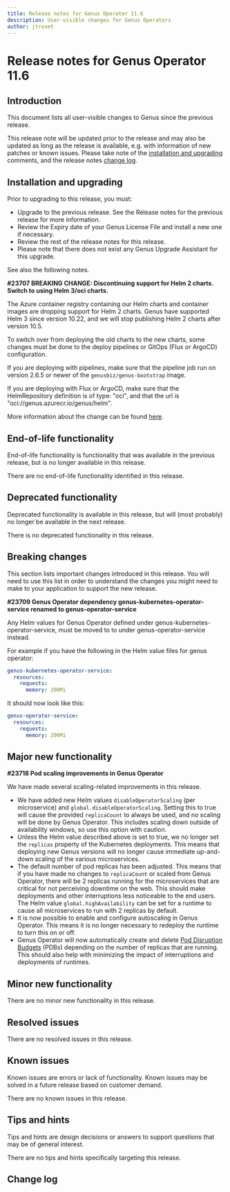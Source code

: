 ```yaml
---
title: Release notes for Genus Operator 11.6
description: User-visible changes for Genus Operators
author: jtroset
---
```


# Release notes for Genus Operator 11.6

## Introduction

This document lists all user-visible changes to Genus since the previous release.

This release note will be updated prior to the release and may also be updated as long as the release is available, e.g. with information of new patches or known issues. Please take note of the [installation and upgrading](#installation-and-upgrading) comments, and the release notes [change log](#change-log).

## Installation and upgrading

Prior to upgrading to this release, you must:

- Upgrade to the previous release. See the Release notes for the previous release for more information.
- Review the Expiry date of your Genus License File and install a new one if necessary.
- Review the rest of the release notes for this release.
- Please note that there does not exist any Genus Upgrade Assistant for this upgrade.

<!--rntype01-start INSTALLATION / UPGRADE. DO NOT CHANGE THESE TAGS. ANY CHANGES BELOW WILL BE OVERWRITTEN.-->

See also the following notes.

<!--ID 0c04bcb8-d810-4c5f-8c8a-121a07a3265a -->
**#23707 BREAKING CHANGE: Discontinuing support for Helm 2 charts. Switch to using Helm 3/oci charts.**

The Azure container registry containing our Helm charts and container images are dropping support for Helm 2 charts. Genus have supported Helm 3 since version 10.22, and we will stop publishing Helm 2 charts after version 10.5.

To switch over from deploying the old charts to the new charts, some changes must be done to the deploy pipelines or GitOps (Flux or ArgoCD) configuration.

If you are deploying with pipelines, make sure that the pipeline job run on version 2.6.5 or newer of the `genusbiz/genus-bootstrap` image.

If you are deploying with Flux or ArgoCD, make sure that the HelmRepository definition is of type: "oci", and that the url is "oci://genus.azurecr.io/genus/helm".

More information about the change can be found [here](https://learn.microsoft.com/en-us/azure/container-registry/container-registry-helm-repos).

<!--rntype01-end   INSTALLATION / UPGRADE. DO NOT CHANGE THESE TAGS. ANY CHANGES ABOVE WILL BE OVERWRITTEN.-->
<!-- release note type 2 is missing. That's ok.-->

## End-of-life functionality

End-of-life functionality is functionality that was available in the previous release, but is no longer available in this release.
<!--rntype03-start END-OF-LIFE. DO NOT CHANGE THESE TAGS. ANY CHANGES BELOW WILL BE OVERWRITTEN.-->
There are no end-of-life functionality identified in this release.
<!--rntype03-end   END-OF-LIFE. DO NOT CHANGE THESE TAGS. ANY CHANGES ABOVE WILL BE OVERWRITTEN.-->
## Deprecated functionality

Deprecated functionality is available in this release, but will (most probably) no longer be available in the next release.
<!--rntype04-start DEPRECATED. DO NOT CHANGE THESE TAGS. ANY CHANGES BELOW WILL BE OVERWRITTEN.-->
There is no deprecated functionality in this release.
<!--rntype04-end   DEPRECATED. DO NOT CHANGE THESE TAGS. ANY CHANGES ABOVE WILL BE OVERWRITTEN.-->
## Breaking changes

This section lists important changes introduced in this release. You will need to use this list in order to understand the changes you might need to make to your application to support the new release.
<!--rntype05-start BREAKING. DO NOT CHANGE THESE TAGS. ANY CHANGES BELOW WILL BE OVERWRITTEN.-->
<!--ID 3ef669ef-c9c7-4249-a90c-22ac9b8e1c2b -->
**#23709 Genus Operator dependency genus-kubernetes-operator-service renamed to genus-operator-service**

Any Helm values for Genus Operator defined under genus-kubernetes-operator-service, must be moved to to under genus-operator-service instead.

For example if you have the following in the Helm value files for genus operator:

```yaml
genus-kubernetes-operator-service:
  resources:
    requests: 
      memory: 200Mi
```

It should now look like this:

```yaml
genus-operator-service:
  resources:
    requests: 
      memory: 200Mi
```

<!--rntype05-end   BREAKING. DO NOT CHANGE THESE TAGS. ANY CHANGES ABOVE WILL BE OVERWRITTEN.-->
## Major new functionality
<!--rntype06-start MAJOR. DO NOT CHANGE THESE TAGS. ANY CHANGES BELOW WILL BE OVERWRITTEN.-->
<!--ID 9aece204-eaf2-44ae-b971-f6b009f4119d -->
**#23718 Pod scaling improvements in Genus Operator**

We have made several scaling-related improvements in this release.

* We have added new Helm values `disableOperatorScaling` (per microservice) and `global.disableOperatorScaling`. Setting this to true will cause the provided `replicaCount` to always be used, and no scaling will be done by Genus Operator. This includes scaling down outside of availability windows, so use this option with caution.
* Unless the Helm value described above is set to true, we no longer set the `replicas` property of the Kubernetes deployments. This means that deploying new Genus versions will no longer cause immediate up-and-down scaling of the various microservices.
* The default number of pod replicas has been adjusted. This means that if you have made no changes to `replicaCount` or scaled from Genus Operator, there will be 2 replicas running for the microservices that are critical for not perceiving downtime on the web. This should make deployments and other interruptions less noticeable to the end users. The Helm value `global.highAvailability` can be set for a runtime to cause all microservices to run with 2 replicas by default.
* It is now possible to enable and configure autoscaling in Genus Operator. This means it is no longer necessary to redeploy the runtime to turn this on or off.
* Genus Operator will now automatically create and delete [Pod Disruption Budgets](https://kubernetes.io/docs/concepts/workloads/pods/disruptions/#pod-disruption-budgets) (PDBs) depending on the number of replicas that are running. This should also help with minimizing the impact of interruptions and deployments of runtimes.

<!--rntype06-end   MAJOR. DO NOT CHANGE THESE TAGS. ANY CHANGES ABOVE WILL BE OVERWRITTEN.-->
## Minor new functionality
<!--rntype07-start MINOR. DO NOT CHANGE THESE TAGS. ANY CHANGES BELOW WILL BE OVERWRITTEN.-->
There are no minor new functionality in this release.
<!--rntype07-end   MINOR. DO NOT CHANGE THESE TAGS. ANY CHANGES ABOVE WILL BE OVERWRITTEN.-->
## Resolved issues
<!--rntype08-start RESOLVED ISSUES. DO NOT CHANGE THESE TAGS. ANY CHANGES BELOW WILL BE OVERWRITTEN.-->
There are no resolved issues in this release.
<!--rntype08-end   RESOLVED ISSUES. DO NOT CHANGE THESE TAGS. ANY CHANGES ABOVE WILL BE OVERWRITTEN.-->
## Known issues

Known issues are errors or lack of functionality. Known issues may be solved in a future release based on customer demand.
<!--rntype09-start KNOWN ISSUES. DO NOT CHANGE THESE TAGS. ANY CHANGES BELOW WILL BE OVERWRITTEN.-->
There are no known issues in this release.
<!--rntype09-end   KNOWN ISSUES. DO NOT CHANGE THESE TAGS. ANY CHANGES ABOVE WILL BE OVERWRITTEN.-->
## Tips and hints

Tips and hints are design decisions or answers to support questions that may be of general interest.

There are no tips and hints specifically targeting this release.

## Change log
<!--changelog CHANGELOG. DO NOT CHANGE THIS TAG. ANY CHANGES BELOW WILL BE DELETED.-->
